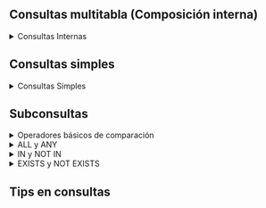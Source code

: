 ## Consultas multitabla (Composición interna)

<details> 
<summary>Consultas Internas</summary>

1. Obtén un listado con el nombre de cada cliente y el nombre y apellido de su representante de ventas.

   ```sql
   SELECT
   c.nombre_cliente AS NombreCliente,
   CONCAT(e.nombre, ' ', e.apellido1) AS NombreRepresentanteVentas,
   FROM cliente c
   JOIN  eempleado ON c.codigo_empleado_rep_ventas = e.codigo_empleado;
   ```

2. Muestra el nombre de los clientes que hayan realizado pagos junto con el nombre de sus representantes de ventas.

   ```sql
   SELECT distinct
   c.nombre_cliente AS NombreCliente,
   CONCAT(e.nombre, ' ', e.apellido1) AS NombreRepresentanteVentas
   FROM cliente c
   JOIN pago p ON c.codigo_cliente = p.codigo_cliente
   JOIN empleado e ON c.codigo_empleado_rep_ventas = e.codigo_empleado;
   ```

3. Muestra eI nombre de los clientes que no hayan realizado pagos junto con eI nombre de sus representantes de ventas

   ```sql
   SELECT
   c.nombre_cliente AS NombreCliente,
   CONCAT(e.nombre, ' ', e.apellido1) AS NombreRepresentanteVentas
   FROM cliente c
   LEFT JOIN empleado e ON c.codigo_empleado_rep_ventas = e.codigo_empleado
   LEFT JOIN pago p ON c.codigo_cliente = p.codigo_cliente
   WHERE p.codigo_cliente is NULL;
   ```

4. Devuelve el nombre de los clientes que han hecho pagos y el nombre de sus representantes junto con la ciudad de la oficina a la que pertenece el representante.

   ```sql
      SELECT
     c.nombre_cliente AS NombreCliente,
     CONCAT(e.nombre, ' ', e.apellido1) AS NombreRepresentanteVentas,
     o.ciudad AS Ciudad
   FROM cliente c
   LEFT JOIN empleado e ON c.codigo_empleado_rep_ventas = e.codigo_empleado
   INNER JOIN pago p ON c.codigo_cliente = p.codigo_cliente
   INNER JOIN oficina o ON e.codigo_oficina = o.codigo_oficina;
   ```

5. Devuelve el nombre de los clientes que no hayan hecho pagos y el nombre de sus representantes junto con la ciudad de la oficina a la que pertenece el representante.

   ```sql
   SELECT DISTINCT
     c.nombre_cliente AS NombreCliente,
     CONCAT(e.nombre, ' ', e.apellido1) AS NombreRepresentanteVentas,
     o.ciudad AS Ciudad
   FROM cliente c
   LEFT JOIN pago p ON c.codigo_cliente = p.codigo_cliente
   JOIN empleado e ON c.codigo_empleado_rep_ventas = e.codigo_empleado
   JOIN oficina o ON o.codigo_oficina = e.codigo_oficina
   WHERE p.codigo_cliente is NULL
   ```

6. Lista la dirección de las oficinas que tengan clientes en Fuenlabrada.

   ```sql
   SELECT DISTINCT
     c.nombre_cliente AS NombreCliente, c.ciudad AS Ciudad_Cielnte, o.linea_direccion1 AS Direccion_Oficina
   FROM cliente c
   JOIN empleado e ON c.codigo_empleado_rep_ventas = e.codigo_empleado
   JOIN oficina o ON o.codigo_oficina = e.codigo_oficina
   WHERE c.ciudad = "Fuenlabrada";
   ```

7. Devuelve el nombre de los clientes y el nombre de sus representantes junto con la ciudad de la oficina a la que pertenece el representante.

   ```sql
   SELECT
   c.nombre_cliente AS Nombre_Cliente,
   e.nombre AS Nombre_Representanre,
   o.ciudad AS Ciudad_Oficina_Representante
   FROM cliente c
   JOIN empleado e ON c.codigo_empleado_rep_ventas = e.codigo_empleado
   JOIN oficina o ON e.codigo_oficina = o.codigo_oficina;
   ```

8. Devuelve un listado con el nombre de los empleados junto con el nombre de sus jefes.

   ```sql
   SELECT
     CONCAT(e1.nombre, ' ', e1.apellido1) AS NombreEmpleado,
     CONCAT(e2.nombre, ' ', e2.apellido1) AS NombreJefe
   FROM empleado e1
   LEFT JOIN empleado e2 ON e1.codigo_jefe = e2.codigo_empleado;
   ```

9. Devuelve un listado que muestre el nombre de cada empleados, el nombre de su jefe y el nombre del jefe de sus jefe.

   ```sql
   SELECT
     e1.codigo_empleado AS CodigoEmpleado,
     CONCAT(e1.nombre, ' ', e1.apellido1) AS NombreEmpleado,
     CONCAT(e2.nombre, ' ', e2.apellido1) AS NombreJefe,
     CONCAT(e3.nombre, ' ', e3.apellido1) AS NombreJefeDelJefe
   FROM empleado e1
   LEFT JOIN empleado e2 ON e1.codigo_jefe = e2.codigo_empleado
   LEFT JOIN empleado e3 ON e2.codigo_jefe = e3.codigo_empleado;
   ```

10. Devuelve el nombre de los clientes a los que no se les ha entregado a tiempo un pedido.

    ```sql
    SELECT DISTINCT c.nombre_cliente AS NombreCliente
    FROM cliente c
    INNER JOIN pedido p ON c.codigo_cliente = p.codigo_cliente
    WHERE p.fecha_entrega > p.fecha_esperada;
    ```

11. Devuelve un listado de las diferentes gamas de producto que ha comprado cada cliente.

    ```sql
    SELECT DISTINCT
        c.nombre_cliente AS NombreCliente,
        g.gama AS GamaProducto
    FROM cliente c
    JOIN pedido p ON c.codigo_cliente = p.codigo_cliente
    JOIN detalle_pedido dp ON p.codigo_pedido = dp.codigo_pedido
    JOIN producto pr ON dp.codigo_producto = pr.codigo_producto
    JOIN gama_producto g ON pr.gama = g.gama
    GROUP BY c.nombre_cliente, g.gama;
   ```
</details>

## Consultas multitabla (Composición externa)

<details> 
<summary>Consultas Externas</summary>

1. Devuelve un listado que muestre solamente los clientes que no han realizado ningún pago.
   
   ```sql
   SELECT 
   c.codigo_cliente AS Codigo, 
   c.nombre_cliente AS Cliente 
   FROM cliente c 
   LEFT JOIN pago p ON c.codigo_cliente = p.codigo_cliente 
   WHERE p.codigo_cliente IS NULL;
   ```
2. Devuelve un listado que muestre solamente los clientes que no han realizado ningún pedido.
   
   ```sql
   SELECT 
   c.codigo_cliente AS Codigo, 
   c.nombre_cliente AS Cliente 
   FROM cliente c 
   LEFT JOIN pedido p ON c.codigo_cliente = p.codigo_cliente 
   WHERE p.codigo_cliente IS NULL;
   ```
3. Devuelve un listado que muestre los clientes que no han realizado ningún pago y los que no han realizado ningún pedido.
   
   ```sql
   SELECT 
   c.codigo_cliente AS Codigo, 
   c.nombre_cliente AS Cliente 
   FROM cliente c 
   LEFT JOIN pago p ON c.codigo_cliente = p.codigo_cliente 
   LEFT JOIN pedido pd ON c.codigo_cliente = pd.codigo_cliente 
   WHERE p.codigo_cliente IS NULL AND pd.codigo_cliente IS NULL;
   ```
4. Devuelve un listado que muestre solamente los empleados que no tienen una oficina asociada.
   
   ```sql
   SELECT e.codigo_empleado AS Codigo, 
   CONCAT (e.nombre,' ',e.apellido1,' ',e.apellido2) AS Empleado 
   FROM empleado e 
   LEFT JOIN oficina o ON e.codigo_oficina = o.codigo_oficina 
   WHERE e.codigo_oficina IS NULL;
   ```
5. Devuelve un listado que muestre solamente los empleados que no tienen un cliente asociado.
   
   ```sql
   SELECT 
   e.codigo_empleado AS Codigo, 
   CONCAT (e.nombre,' ',e.apellido1,' ',e.apellido2) AS Empleado
   FROM empleado e 
   LEFT JOIN cliente c ON e.codigo_empleado = c.codigo_empleado_rep_ventas 
   WHERE c.codigo_empleado_rep_ventas IS NULL;
   ```
6. Devuelve un listado que muestre solamente los empleados que no tienen un cliente asociado junto con los datos de la oficina donde trabajan.
   
   ```sql
   SELECT 
   e.codigo_empleado AS Codigo, 
   CONCAT (e.nombre,' ',e.apellido1,' ',e.apellido2) AS Empleado, 
   o.telefono AS Telefono_Oficina, 
   o.ciudad AS Ciudad, 
   o.pais AS País 
   FROM empleado e 
   LEFT JOIN cliente c ON e.codigo_empleado = c.codigo_empleado_rep_ventas 
   INNER JOIN oficina o ON e.codigo_oficina = o.codigo_oficina  
   WHERE c.codigo_empleado_rep_ventas IS NULL ;
   ```
7. Devuelve un listado que muestre los empleados que no tienen una oficina asociada y los que no tienen un cliente asociado.
   
   ```sql
   SELECT 
   CONCAT(e.nombre, ' ', e.apellido1, ' ', e.apellido2) AS Empleado 
   FROM empleado e 
   LEFT JOIN cliente c ON e.codigo_empleado = c.codigo_empleado_rep_ventas 
   WHERE e.codigo_oficina IS NULL AND c.codigo_empleado_rep_ventas IS NULL;
   ```
8. Devuelve un listado de los productos que nunca han aparecido en un pedido.
   
   ```sql
   SELECT 
   p.codigo_producto AS Codigo,
   p.nombre AS Producto 
   FROM producto p 
   LEFT JOIN detalle_pedido d ON p.codigo_producto = d.codigo_producto 
   WHERE d.codigo_producto IS  NULL;
   ```
9. Devuelve un listado de los productos que nunca han aparecido en un pedido. El resultado debe mostrar el nombre, la descripción y la imagen del producto.
   
   ```sql
   SELECT 
   p.codigo_producto AS Codigo,
   p.nombre AS Producto,
   p.descripcion AS Descripción, 
   g.imagen AS Imagen_Gama 
   FROM producto p 
   LEFT JOIN detalle_pedido d ON p.codigo_producto = d.codigo_producto 
   INNER JOIN gama_producto g ON p.gama = g.gama 
   WHERE d.codigo_producto IS  NULL;
   ```
10. Devuelve las oficinas donde no trabajan ninguno de los empleados que hayan sido los representantes de ventas de algún cliente que haya realizado la compra de algún producto de la gama Frutales.
    
    ```sql
    select distinct 
    o.codigo_oficina AS Codigo_Oficina, 
    e.nombre AS Nombre
    from oficina o
    left join empleado e on o.codigo_oficina = e.codigo_oficina
    left join cliente c on e.codigo_empleado = c.codigo_empleado_rep_ventas
    left join pedido p on c.codigo_cliente = p.codigo_cliente
    left join detalle_pedido dp on p.codigo_pedido = dp.codigo_pedido
    left join producto pr ON dp.codigo_producto = pr.codigo_producto
    where pr.gama = 'Frutales' and c.codigo_empleado_rep_ventas is not null
    and e.codigo_empleado is not null
    and c.codigo_cliente is not null
    and p.codigo_pedido is not null
    and dp.codigo_pedido is not null
    and pr.codigo_producto is not null
    and o.codigo_oficina is not null;
    ```
11. Devuelve un listado con los clientes que han realizado algún pedido pero no han realizado ningún pago.
    
    ```sql
    SELECT DISTINCT 
    c.codigo_cliente AS Codigo,
    c.nombre_cliente AS Cliente
    FROM cliente c
    INNER JOIN pedido p ON c.codigo_cliente = p.codigo_cliente
    LEFT JOIN pago pg ON c.codigo_cliente = pg.codigo_cliente
    WHERE pg.codigo_cliente IS NULL;
    ```
12. Devuelve un listado con los datos de los empleados que no tienen clientes asociados y el nombre de su jefe asociado.
    
    ```sql
    SELECT 
    e.codigo_empleado AS Codigo_empleado, 
    CONCAT (e.nombre, ' ', e.apellido1, ' ', e.apellido2) AS Empleado
    FROM empleado e
    LEFT JOIN cliente c ON e.codigo_empleado = c.codigo_empleado_rep_ventas
    WHERE c.codigo_empleado_rep_ventas IS NULL;
    ```
</details>

## Consultas simples

<details> 
<summary>Consultas Simples</summary>

1. Devuelve un listado con el código de oficina y la ciudad donde hay oficinas.

```sql
SELECT codigo_oficina, ciudad
FROM oficina;
```

2. Devuelve un listado con la ciudad y el teléfono de las oficinas de España.

```sql
SELECT ciudad, telefono
FROM oficina
WHERE pais = 'España';
```

3. Devuelve un listado con el nombre, apellidos y email de los empleados cuyo jefe tiene un código de jefe igual a 7.

```sql
SELECT nombre, apellido1, apellido2, email
FROM empleado
WHERE codigo_jefe = 7;
```

4. Devuelve el nombre del puesto, nombre, apellidos y email del jefe de la empresa.

```sql
SELECT puesto, 
CONCAT(nombre,' ',apellido1,' ', apellido2),
email
FROM empleado;
```

5. Devuelve un listado con el nombre, apellidos y puesto de aquellos empleados que no sean representantes de ventas.

```sql
SELECT  
CONCAT(nombre,' ',apellido1,' ', apellido2) AS Nombre,
puesto
FROM empleado
WHERE puesto != 'Representante Ventas';
```

6. Devuelve un listado con el nombre de todos los clientes españoles.

```sql
SELECT nombre_cliente
FROM cliente
WHERE pais = 'España';
```

7. Devuelve un listado con los distintos estados por los que puede pasar un pedido.

```sql
SELECT DISTINCT estado
FROM pedido;
```

8. Devuelve un listado con el código de cliente de aquellos clientes que realizaron algún pago en 2008.

Utilizando la función YEAR de MySQL:

```sql
SELECT DISTINCT codigo_cliente
FROM pago
WHERE YEAR(fecha_pago) = 2008;
```

Utilizando la función DATE_FORMAT MySQL:

```sql
SELECT DISTINCT codigo_cliente
FROM pago
WHERE DATE_FORMAT(fecha_pago, '%Y') = '2008';
```

Sin utilizar ninguna de las funciones anteriores:

```sql
SELECT DISTINCT codigo_cliente
FROM pago
WHERE fecha_pago >= '2008-01-01' AND fecha_pago < '2009-01-01';
```

9. Devuelve un listado con el código de pedido, código de cliente, fecha esperada y fecha de entrega de los pedidos que no han sido entregados a tiempo.

```sql
SELECT codigo_pedido, codigo_cliente, fecha_esperada, fecha_entrega
FROM pedido
WHERE fecha_entrega > fecha_esperada;
```

10. Devuelve un listado con el código de pedido, código de cliente, fecha esperada y fecha de entrega de los pedidos cuya fecha de entrega ha sido al menos dos días antes de la fecha esperada.

Utilizando la función ADDDATE de MySQL:

```sql
SELECT codigo_pedido, codigo_cliente, fecha_esperada, fecha_entrega
FROM pedido
WHERE fecha_entrega < ADDDATE(fecha_esperada, -2);
```

Utilizando la función DATEDIFF de MySQL:

```sql
SELECT codigo_pedido, codigo_cliente, fecha_esperada, fecha_entrega
FROM pedido
WHERE DATEDIFF(fecha_esperada, fecha_entrega) >= 2;
```

No es posible resolver esta consulta utilizando el operador de suma + o resta - directamente en MySQL.

11. Devuelve un listado de todos los pedidos que fueron rechazados en 2009.

```sql
SELECT *
FROM pedido
WHERE estado = 'Rechazado' AND YEAR(fecha_pedido) = 2009;
```

12. Devuelve un listado de todos los pedidos que han sido entregados en el mes de enero de cualquier año.

```sql
SELECT *
FROM pedido
WHERE MONTH(fecha_entrega) = 1;
```

13. Devuelve un listado con todos los pagos que se realizaron en el año 2008 mediante Paypal. Ordene el resultado de mayor a menor.

```sql
SELECT *
FROM pago
WHERE YEAR(fecha_pago) = 2008 AND forma_pago = 'Paypal'
ORDER BY total DESC;
```

14. Devuelve un listado con todas las formas de pago que aparecen en la tabla pago. Tenga en cuenta que no deben aparecer formas de pago repetidas.

```sql
SELECT DISTINCT forma_pago
FROM pago;
```

15. Devuelve un listado con todos los productos que pertenecen a la gama ornamentales y que tienen más de 100 unidades en stock. El listado deberá estar ordenado por su precio de venta, mostrando en primer lugar los de mayor precio.

```sql
SELECT *
FROM producto
WHERE gama = 'Ornamentales' AND cantidad_en_stock > 100
ORDER BY precio_venta DESC;
```

16. Devuelve un listado con todos los clientes que sean de la ciudad de Madrid y cuyo representante de ventas tenga el código de empleado 11 o 30.

```sql
SELECT *
FROM cliente
WHERE ciudad = 'Madrid'
AND codigo_empleado_rep_ventas IN (11, 30);
```

</details>

## Subconsultas

<details> 
<summary>Operadores básicos de comparación</summary>

1. Devuelve el nombre del cliente con mayor límite de crédito.

   ```sql
   SELECT 
   nombre_cliente AS Nombre,
   limite_credito AS Limite_Credito
   FROM cliente
   WHERE limite_credito = (
   SELECT MAX(limite_credito )
   FROM cliente 
   );
   ```

2. Devuelve el nombre del producto que tenga el precio de venta más caro.

   ```sql
   SELECT 
   nombre AS Nombre,
   precio_venta AS Precio_De_Venta
   FROM producto
   WHERE precio_venta = (
   SELECT MAX(precio_venta)
   FROM producto
   );
   ```

3. Devuelve el nombre del producto del que se han vendido más unidades. (Tenga en cuenta que tendrá que calcular cuál es el número total de unidades que se han vendido de cada producto a partir de los datos de la tabla `detalle_pedido`)

   ```sql
   SELECT p.nombre
   FROM producto p
   JOIN detalle_pedido dp ON p.codigo_producto = dp.codigo_producto
   GROUP BY p.nombre
   ORDER BY SUM(dp.cantidad) DESC
   LIMIT 1;
   
   ```

4. Los clientes cuyo límite de crédito sea mayor que los pagos que haya realizado. (Sin utilizar `INNER JOIN`).

   ```sql
   SELECT *
   FROM cliente
   WHERE limite_credito > (
      SELECT COALESCE(SUM(total), 0)
      FROM pago
      WHERE pago.codigo_cliente = cliente.codigo_cliente
   );
   ```

5. Devuelve el producto que más unidades tiene en stock.

   ```sql
   SELECT nombre, cantidad_en_stock
   FROM producto
   WHERE cantidad_en_stock = (
      SELECT MAX(cantidad_en_stock)
      FROM producto
   );
   ```

6. Devuelve el producto que menos unidades tiene en stock.

   ```sql
   SELECT *
   FROM producto
   WHERE cantidad_en_stock = (
      SELECT MIN(cantidad_en_stock)
      FROM producto
   );    
   ```

7. Devuelve el nombre, los apellidos y el email de los empleados que están a cargo de **Alberto Soria**.

   ```sql
   SELECT e.nombre, e.apellido1, e.apellido2, e.email
   FROM empleado e
   WHERE e.codigo_jefe = (
      SELECT codigo_empleado
      FROM empleado
      WHERE nombre = 'Alberto' AND apellido1 = 'Soria'
   );
   ```

</details> 

<details>

<summary>ALL y ANY</summary>

1. Devuelve el nombre del cliente con mayor límite de crédito.
   
   ```sql
   SELECT nombre_cliente
   FROM cliente
   WHERE limite_credito >= ALL (
      SELECT limite_credito
      FROM cliente
   );
   ```

2. Devuelve el nombre del producto que tenga el precio de venta más caro.
   
   ```sql
   SELECT nombre
   FROM producto
   WHERE precio_venta = (
      SELECT MAX(precio_venta)
      FROM producto
   );  
   ```

3. Devuelve el producto que menos unidades tiene en stock.
   
   ```sql
   SELECT nombre as Producto
   FROM producto
   WHERE cantidad_en_stock = (
      SELECT MIN(cantidad_en_stock)
      FROM producto
   );
   ```
</details>

<details>

<summary>IN y NOT IN</summary>

1. Devuelve el nombre, apellido1 y cargo de los empleados que no representen a ningún cliente.
   
   ```sql
   SELECT nombre, apellido1, puesto
   FROM empleado
   WHERE codigo_empleado NOT IN (
      SELECT DISTINCT codigo_empleado_rep_ventas
      FROM cliente
      WHERE codigo_empleado_rep_ventas IS NOT NULL
   );
   ```

2. Devuelve un listado que muestre solamente los clientes que no han realizado ningún pago.
   
   ```sql
   SELECT *
   FROM cliente
   WHERE codigo_cliente NOT IN (
      SELECT DISTINCT codigo_cliente
      FROM pago
   );  
   ```

3. Devuelve un listado que muestre solamente los clientes que sí han realizado algún pago.
   
   ```sql
   SELECT *
   FROM cliente
   WHERE codigo_cliente IN (
      SELECT DISTINCT codigo_cliente
      FROM pago
   );
   ```

4. Devuelve un listado de los productos que nunca han aparecido en un pedido.
   
   ```sql
   SELECT *
   FROM producto
   WHERE codigo_producto NOT IN (
      SELECT DISTINCT codigo_producto
      FROM detalle_pedido
   );
   ```

5. Devuelve el nombre, apellidos, puesto y teléfono de la oficina de aquellos empleados que no sean representante de ventas de ningún cliente.
   
   ```sql
   SELECT e.nombre, e.apellido1, e.puesto, o.telefono
   FROM empleado e
   JOIN oficina o ON e.codigo_oficina = o.codigo_oficina
   WHERE e.codigo_empleado NOT IN (
      SELECT DISTINCT codigo_empleado_rep_ventas
      FROM cliente
      WHERE codigo_empleado_rep_ventas IS NOT NULL
   );  
   ```

6. Devuelve las oficinas donde **no trabajan** ninguno de los empleados que hayan sido los representantes de ventas de algún cliente que haya realizado la compra de algún producto de la gama `Frutales`.
   
   ```sql
   SELECT * 
   FROM oficina
   WHERE codigo_oficina NOT IN (
      SELECT DISTINCT e.codigo_oficina
      FROM empleado e
      JOIN cliente c ON e.codigo_empleado = c.codigo_empleado_rep_ventas
      JOIN pedido p ON c.codigo_cliente = p.codigo_cliente
      JOIN detalle_pedido dp ON p.codigo_pedido = dp.codigo_pedido
      JOIN producto pr ON dp.codigo_producto = pr.codigo_producto
      WHERE pr.gama = 'Frutales'
   );
   ```

7. Devuelve un listado con los clientes que han realizado algún pedido pero no han realizado ningún pago.
   
   ```SQL
   SELECT *
   FROM cliente
   WHERE codigo_cliente IN (
      SELECT DISTINCT p.codigo_cliente
      FROM pedido p
   ) AND codigo_cliente NOT IN (
      SELECT DISTINCT codigo_cliente
      FROM pago
   );
   ```

</details>

<details>

<summary>EXISTS y NOT EXISTS</summary>

1. Devuelve un listado que muestre solamente los clientes que no han realizado ningún pago.

```sql
SELECT *
FROM cliente c
WHERE EXISTS (
   SELECT 1
   FROM pago p
   WHERE c.codigo_cliente = p.codigo_cliente
);
```

2. Devuelve un listado que muestre solamente los clientes que sí han realizado algún pago.

```SQL
SELECT *
   FROM cliente c
   WHERE EXISTS (
      SELECT 1
      FROM pago p
      WHERE c.codigo_cliente = p.codigo_cliente
);
```

3. Devuelve un listado de los productos que nunca han aparecido en un pedido.

```SQL
SELECT *
FROM producto pr
WHERE NOT EXISTS (
      SELECT 1
      FROM detalle_pedido dp
      WHERE pr.codigo_producto = dp.codigo_producto
);
```

4. Devuelve un listado de los productos que han aparecido en un pedido alguna vez.

```SQL
SELECT *
   FROM producto pr
   WHERE EXISTS (
      SELECT 1
      FROM detalle_pedido dp
      WHERE pr.codigo_producto = dp.codigo_producto
);
```
</details>

## Tips en consultas

